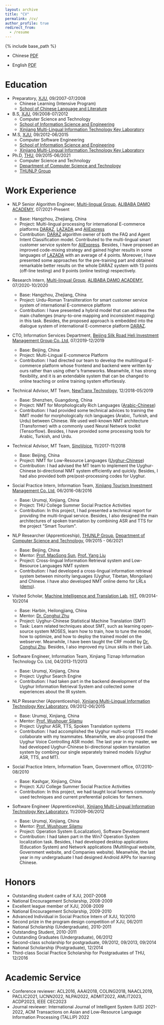 ```yaml
---
layout: archive
title: "CV"
permalink: /cv/
author_profile: true
redirect_from:
  - /resume
---
```


{% include base_path %}

* Chinese [PDF](https://miradel51.github.io/files/my_cv_ch.pdf)

* English [PDF](https://miradel51.github.io/files/my_cv_en.pdf)

Education
======
* Preparatory, [XJU](https://www.xju.edu.cn/), 09/2007-07/2008
  *  Chinese Learning (Intensive Program)
  *  [School of Chinese Language and Literature](http://rwxy.xju.edu.cn/)
* B.S, [XJU](https://www.xju.edu.cn/), 09/2008-07/2012
  * Computer Science and Technology 
  * [School of Information Science and Engineering](http://it.xju.edu.cn/)
  * [Xinjiang Multi-Lingual Information Technology Key Laboratory](http://202.201.242.181:8000/translator/index.html)
* M.S, [XJU](https://www.xju.edu.cn/), 09/2012-06/2015
  * Computer Software Engineering 
  * [School of Information Science and Engineering](http://it.xju.edu.cn/)
  * [Xinjiang Multi-Lingual Information Technology Key Laboratory](http://202.201.242.181:8000/translator/index.html)
* Ph.D, [THU](https://www.tsinghua.edu.cn/en/), 09/2015-06/2021
  * Computer Science and Technology
  * [Department of Computer Science and Technology](http://www.cs.tsinghua.edu.cn/csen/)
  * [THUNLP Group](https://nlp.csai.tsinghua.edu.cn/)


Work Experience
======
* NLP Senior Algorithm Engineer, [Multi-lingual Group](https://damo.alibaba.com/labs/language-technology), [ALIBABA DAMO ACADEMY](https://damo.alibaba.com/), 07/2021-Present
  * Base: Hangzhou, Zhejiang, China
  <!--- * Directors: Ji Zhang &rarr; Fei Huang &rarr;  Luo Si -->
  * Project: Multi-lingual processing for international E-commerce platforms [DARAZ](https://www.daraz.pk/), [LAZADA](https://www.lazada.com/en/) and [AliExpress](https://www.aliexpress.com/)
  * Contribution: [DARAZ](https://www.daraz.pk/) algorithm owner of both the FAQ and Agent Intent Classification model. Contributed to the multi-lingual smart customer service system for [AliExpress](https://www.aliexpress.com/). Besides, I have proposed an improved code-mixing strategy and gained higher results in some languages of [LAZADA](https://www.lazada.com/en/)  with an average of 4 points. Moreover, I have presented some approaches for the pre-training part and obtained remarkable better results on the whole DARAZ system with 13 points (off-line testing) and 9 points (online testing) respectively.

* Research Intern, [Multi-lingual Group](https://damo.alibaba.com/labs/language-technology), [ALIBABA DAMO ACADEMY](https://damo.alibaba.com/), 07/2020-10/2020
  * Base: Hangzhou, Zhejiang, China
  <!--- * Directors: Ji Zhang &rarr; Haiqing Chen -->
  * Project: Urdu-Roman Transliteration for smart customer service system of international E-commerce platform
  * Contribution: I have presented a hybrid model that can address the main challenges (many-to-one mapping and inconsistent mapping) in this task.
Besides, the proposed approach is embedded into the dialogue system of international E-commerce platform [DARAZ](https://www.daraz.pk/).

* CTO, Information Services Department, [Beijing Silk Road Heli Investment Management Group Co.,Ltd](https://www.helibazar.com/index.html), 07/2019-12/2019
  * Base: Beijing, China
  * Project: Multi-Lingual E-commerce Platform
  * Contribution: I had directed our team to develop the multilingual E-commerce platform whose frontend and backend were written by ours rather than using other's frameworks. 
Meanwhile, it has strong flexibility, and it is an extendable system that can be changed to online teaching or online training system effortlessly.

* Technical Advisor, MT Team, [NewTranx Technology](http://www.newtranx.com/), 12/2018-05/2019
  * Base: Shenzhen, Guangdong, China
  * Project: NMT for Morphologically Rich Languages ([Arabic-Chinese](https://fanyi.newtranx.com/?lng=cn#/onTrans))
  * Contribution: I had provided some technical advices to training the NMT model for morphologically rich languages (Arabic, Turkish, and Urdu) between Chinese. We used well-known NMT architecture (Transformer) with a commonly used Neural Network toolkit (Tensorflow). Besides, I have provided some processing tools for Arabic, Turkish, and Urdu.

* Technical Advisor, MT Team, [SinoVoice](https://www.sinovoice.com/), 11/2017-11/2018
  * Base: Beijing, China
  * Project: NMT for Low-Resource Languages ([Uyghur-Chinese](https://translate.aicloud.com/))
  * Contribution: I had advised the MT team to implement the Uyghur-Chinese bi-directional NMT system efficiently and quickly. Besides, I had also provided both pre/post-processing codes for Uyghur.

* Social Practice Intern, Information Team, [Xinjiang Tourism Investment Management Co. Ltd](http://www.xinhuanet.com/travel/2019-09/06/c_1124969030.htm), 06/2016-08/2016
  * Base: Urumqi, Xinjiang, China
  <!--- * Director: Nan Zhu -->
  * Project: THU College Summer Social Practice Activities
  * Contribution: In this project, I had presented a technical report for providing the multi-lingual service. Besides, I also designed the main architectures of spoken translation by combining ASR and TTS for the project "Smart Tourism".

* NLP Researcher (Apprenticeship), [THUNLP Group](https://nlp.csai.tsinghua.edu.cn/), [Department of Computer Science and Technology](http://www.cs.tsinghua.edu.cn/csen/), 09/2015 - 06/2021
  * Base: Beijing, China
  * Mentor: [Prof. MaoSong Sun](https://nlp.csai.tsinghua.edu.cn/staff/sms/), [Prof. Yang Liu](https://nlp.csai.tsinghua.edu.cn/~ly/)
  * Project: Cross-lingual Information Retrieval system and Low-Resource Languages NMT system
  * Contribution: I had developed a cross-lingual information retrieval system between minority languages (Uyghur, Tibetan, Mongolian) and Chinese. I have also developed NMT online demo for LRLs ([demo](http://101.6.5.207:5152/)). 

* Visited Scholar, [Machine Intelligence and Translation Lab](http://mitlab.hit.edu.cn/main.htm), [HIT](http://www.hit.edu.cn/), 09/2014-10/2014
  * Base: Harbin, Heilongjiang, China
  * Mentor: [Dr. Conghui Zhu](http://mitlab.hit.edu.cn/2018/0608/c9183a210166/page.htm)
  * Project: Uyghur-Chinese Statistical Machine Translation (SMT)
  * Task: Learn related techniques about SMT, such as learning open-source system MOSES, learn how to train, how to tune the model, how to optimize, and how to deploy the trained model on the webserver. Meanwhile, I have been taught the CRF model by [Dr. Conghui Zhu](http://mitlab.hit.edu.cn/2018/0608/c9183a210166/page.htm). Besides, I also improved my Linux skills in their Lab. 

* Software Engineer, Information Team, Xinjiang Tiznap Information Technology Co. Ltd, 04/2013-11/2013
  * Base: Urumqi, Xinjiang, China
  * Project: Uyghur Search Engine
  * Contribution: I had taken part in the backend development of the Uyghur Information Retrieval System and collected some experiences about the IR system.

* NLP Researcher (Apprenticeship), [Xinjiang Multi-Lingual Information Technology Key Laboratory](http://202.201.242.181:8000/translator/index.html), 09/2012-06/2015
  * Base: Urumqi, Xinjiang, China
  * Mentor: [Prof. Wushouer Silamu](https://ysg.ckcest.cn/html/details/3943/index.html)
  * Project: Uyghur ASR, TTS, Spoken Translation systems
  * Contribution: I had accomplished the Uyghur multi-script TTS model collaborate with my teammates. Meanwhile, we also proposed the Uyghur Voice Controlling ASR model. The last year in my master, we had developed Uyghur-Chinese bi-directional spoken translation system by combing our single separately trained models (Uyghur ASR, TTS, and MT).

* Social Practice Intern, Information Team, Government office, 07/2010-08/2010
  * Base: Kashgar, Xinjiang, China
  <!--- * Mentor: Hayrulla -->
  * Project: XJU College Summer Social Practice Activities
  * Contribution: In this project, we had taught local farmers commonly used techniques and current preferential policies for farmers.

* Software Engineer (Apprenticeship), [Xinjiang Multi-Lingual Information Technology Key Laboratory](http://202.201.242.181:8000/translator/index.html), 11/2009-06/2012
  * Base: Urumqi, Xinjiang, China
  * Mentor: [Prof. Wushouer Silamu](https://ysg.ckcest.cn/html/details/3943/index.html)
  * Project: Operation System (Localization), Software Development
  * Contribution: I had taken part in the Win7 Operation System localization task. Besides, I had developed desktop applications (Education System) and Network applications (Multilingual website, Government website, and Companies website). Meanwhile, the last year in my undergraduate I had designed Android APPs for learning Chinese. 

  

Honors
======
* Outstanding student cadre of XJU, 2007-2008
* National Encouragement Scholarship, 2008-2009
* Excellent league member of XJU, 2008-2009
* National Encouragement Scholarship, 2009-2010
* Advanced Individual in Social Practice Intern of XJU, 10/2010
* Second prize in the program design competition of XJU, 06/2011
* National Scholarship (Undergraduate), 2010-2011
* Outstanding Student, 2010-2011
* Outstanding Graduates (Undergraduate), 06/2012
* Second-class scholarship for postgraduate, 09/2012, 09/2013, 09/2014
* National Scholarship (Postgraduate), 12/2014
* Third-class Social Practice Scholarship for Postgraduates of THU, 12/2016

Academic Service
======
* Conference reviewer: ACL2016, AAAI2018, COLING2018, NAACL2019, PACLIC2021, IJCNN2022, NLPAI2022, ADMIT2022, AMLIT2023, ACDP2023, IEEE CEC2023
* Journal reviewer: International Journal of Intelligent System (IJIS) 2021-2022, ACM Transactions on Asian and Low-Resource Language Information Processing (TALLIP) 2022

<!-- Selected Talks
======
* [Domain Adaptation for Machine Translation](https://miradel51.github.io/files/report_da4mt_xju_v1.0.pdf), XJU, Urumqi, Xinjiang, China, 10/26/2017
* [Discussion on Bilingual Cognition in International Exchange Activities](https://miradel51.github.io/files/icis2018_v1.0.pdf), ICIS2018, Beijing, China, 11/01/2018
* [Ph.D. Forum in Department of Computer Science at THU](https://miradel51.github.io/files/PhD_Forum_2019.03.16.pdf), Tsinghua University, Beijing, China, 03/16/2019
* [Low-Resource Neural Machine Translation](https://miradel51.github.io/files/minda_report_20191112.pdf), Minzu University of China, Beijing, China, 11/12/2019
* [Ph.D. Experience Sharing Report](https://miradel51.github.io/files/phd_experience_sharing.pdf), Tsinghua University, Beijing, China, 06/08/2021
* [EMNLP2021 Paper Sharing Report](https://miradel51.github.io/files/emnlp2021_damo3.pdf), Alibaba Damo Academy, Hangzhou, Zhejiang, China, 11/18/2021 -->

<!-- Publications
======
  <ul>{% for post in site.publications %}
    {% include archive-single-cv.html %}
  {% endfor %}</ul> -->
  
